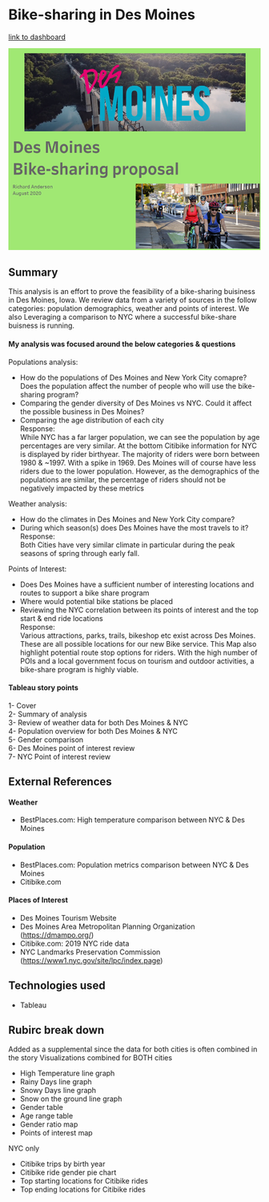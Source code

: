 # Bike-sharing in Des Moines
[link to dashboard](https://public.tableau.com/profile/richard.anderson7584#!/vizhome/Challenge_15982313830920/Bike-shareinDesMoines?publish=yes)

![](readme_images/cover.png)

## Summary
This analysis is an effort to prove the feasibility of a bike-sharing buisiness in Des Moines, Iowa. We review data from a variety of sources in the follow categories: population demographics, weather and points of interest. We also Leveraging a comparison to NYC where a successful bike-share buisness is running.

#### My analysis was focused around the below categories & questions
Populations analysis:
- How do the populations of Des Moines and New York City comapre? Does the population affect the number of people who will use the bike-sharing program?
- Comparing the gender diversity of Des Moines vs NYC. Could it affect the possible business in Des Moines?
- Comparing the age distribution of each city<br/>
Response:<br/>
While NYC has a far larger population, we can see the population by age percentages are very similar.
At the bottom Citibike information for NYC is displayed by rider birthyear. The majority of riders were born between 1980 & ~1997. With a spike in 1969.
Des Moines will of course have less riders due to the lower population. However, as the demographics of the populations are similar, the percentage of riders should not be negatively impacted by these metrics

Weather analysis:
- How do the climates in Des Moines and New York City compare?
- During which season(s) does Des Moines have the most travels to it?<br/>
Response:<br/>
Both Cities have very similar climate in particular during the peak seasons of spring through early fall.

Points of Interest:
- Does Des Moines have a sufficient number of interesting locations and routes to support a bike share program
- Where would potential bike stations be placed
- Reviewing the NYC correlation between its points of interest and the top start & end ride locations<br/>
Response:<br/>
Various attractions, parks, trails, bikeshop etc exist across Des Moines. These are all possible locations for our new Bike service.  This Map also highlight potential route stop options for riders. With the high number of POIs and a local government focus on tourism and outdoor activities, a bike-share program is highly viable.


#### Tableau story points
1- Cover<br/>
2- Summary of analysis<br/>
3- Review of weather data for both Des Moines & NYC<br/>
4- Population overview for both Des Moines & NYC<br/>
5- Gender comparison<br/>
6- Des Moines point of interest review<br/>
7- NYC Point of interest review<br/>

## External References

#### Weather
- BestPlaces.com: High temperature comparison between NYC & Des Moines

#### Population
- BestPlaces.com: Population metrics comparison between NYC & Des Moines
- Citibike.com

#### Places of Interest
- Des Moines Tourism Website
- Des Moines Area Metropolitan Planning Organization (https://dmampo.org/)
- Citibike.com: 2019 NYC ride data
- NYC Landmarks Preservation Commission (https://www1.nyc.gov/site/lpc/index.page)


## Technologies used
- Tableau


## Rubirc break down
Added as a supplemental since the data for both cities is often combined in the story
Visualizations combined for BOTH cities
- High Temperature line graph
- Rainy Days line graph
- Snowy Days line graph
- Snow on the ground line graph
- Gender table
- Age range table
- Gender ratio map
- Points of interest map

NYC only
- Citibike trips by birth year
- Citibike ride gender pie chart
- Top starting locations for Citibike rides
- Top ending locations for Citibike rides
